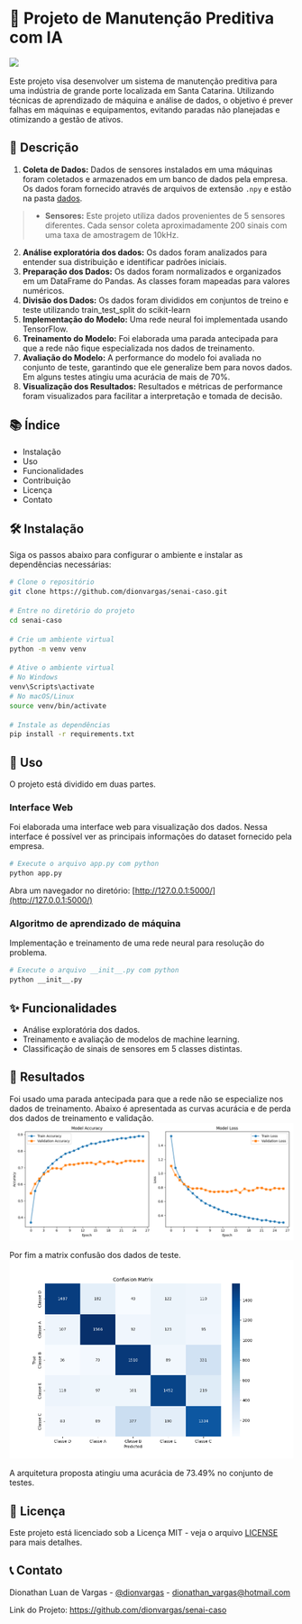 # 🚀 Projeto de Manutenção Preditiva com IA

<div style="display: inline_block">
  <img src="https://img.shields.io/badge/Python-3.12.4-blue">
</div>

Este projeto visa desenvolver um sistema de manutenção preditiva para uma indústria de grande porte localizada em Santa Catarina. Utilizando técnicas de aprendizado de máquina e análise de dados, o objetivo é prever falhas em máquinas e equipamentos, evitando paradas não planejadas e otimizando a gestão de ativos.

## 📄 Descrição

1. **Coleta de Dados:** Dados de sensores instalados em uma máquinas foram coletados e armazenados em um banco de dados pela empresa. Os dados foram fornecido através de arquivos de extensão `.npy` e estão na pasta [dados](./dados).
>- **Sensores:** Este projeto utiliza dados provenientes de 5 sensores diferentes. Cada sensor coleta aproximadamente 200 sinais com uma taxa de amostragem de 10kHz.
2. **Análise exploratória dos dados:** Os dados foram analizados para entender sua distribuição e identificar padrões iniciais.
3. **Preparação dos Dados:** Os dados foram normalizados e organizados em um DataFrame do Pandas. As classes foram mapeadas para valores numéricos.
4. **Divisão dos Dados:** Os dados foram divididos em conjuntos de treino e teste utilizando train_test_split do scikit-learn
5. **Implementação do Modelo:** Uma rede neural foi implementada usando TensorFlow.
6. **Treinamento do Modelo:** Foi elaborada uma parada antecipada para que a rede não fique especializada nos dados de treinamento.
7. **Avaliação do Modelo:** A performance do modelo foi avaliada no conjunto de teste, garantindo que ele generalize bem para novos dados. Em alguns testes atingiu uma acurácia de mais de 70%.
8. **Visualização dos Resultados:** Resultados e métricas de performance foram visualizados para facilitar a interpretação e tomada de decisão.

## 📚 Índice

- Instalação
- Uso
- Funcionalidades
- Contribuição
- Licença
- Contato

## 🛠️ Instalação

Siga os passos abaixo para configurar o ambiente e instalar as dependências necessárias:

```bash
# Clone o repositório
git clone https://github.com/dionvargas/senai-caso.git

# Entre no diretório do projeto
cd senai-caso

# Crie um ambiente virtual
python -m venv venv

# Ative o ambiente virtual
# No Windows
venv\Scripts\activate
# No macOS/Linux
source venv/bin/activate

# Instale as dependências
pip install -r requirements.txt
```

## 🚀 Uso
O projeto está dividido em duas partes.

### Interface Web
Foi elaborada uma interface web para visualização dos dados. Nessa interface é possível ver as principais informações do dataset fornecido pela empresa.

``` bash
# Execute o arquivo app.py com python
python app.py
```
Abra um navegador no diretório: [http://127.0.0.1:5000/](http://127.0.0.1:5000/)

### Algoritmo de aprendizado de máquina
Implementação e treinamento de uma rede neural para resolução do problema.
``` bash
# Execute o arquivo __init__.py com python
python __init__.py
```

## ✨ Funcionalidades
- Análise exploratória dos dados.
- Treinamento e avaliação de modelos de machine learning.
- Classificação de sinais de sensores em 5 classes distintas.

## 🤝 Resultados
Foi usado uma parada antecipada para que a rede não se especialize nos dados de treinamento. Abaixo é apresentada as curvas acurácia e de perda dos dados de treinamento e validação.
![treinamento](./static/images/training.png)

Por fim a matrix confusão dos dados de teste.
![confusin-matrix](./static/images/confusion-matrix.png)

A arquitetura proposta atingiu uma acurácia de 73.49% no conjunto de testes.

## 📜 Licença
Este projeto está licenciado sob a Licença MIT - veja o arquivo [LICENSE](./LICENSE) para mais detalhes.

## 📞 Contato
Dionathan Luan de Vargas - [@dionvargas](https://github.com/dionvargas) - dionathan_vargas@hotmail.com

Link do Projeto: https://github.com/dionvargas/senai-caso